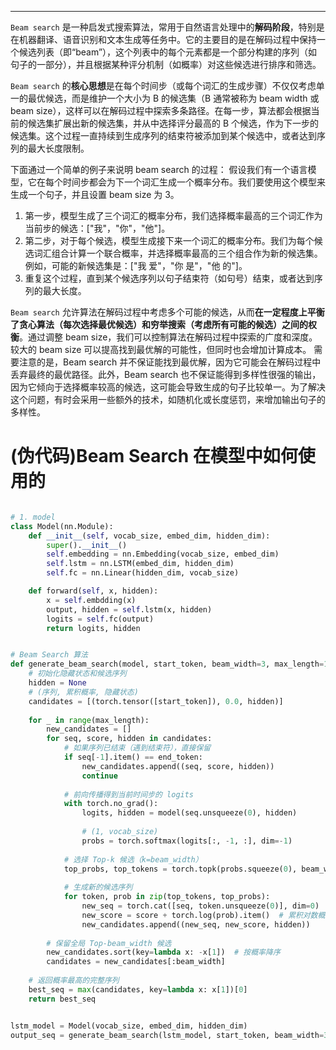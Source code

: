 
---


`Beam search` 是一种启发式搜索算法，常用于自然语言处理中的**解码阶段**，特别是在机器翻译、语音识别和文本生成等任务中。它的主要目的是在解码过程中保持一个候选列表（即“beam”），这个列表中的每个元素都是一个部分构建的序列（如句子的一部分），并且根据某种评分机制（如概率）对这些候选进行排序和筛选。

`Beam search` 的**核心思想**是在每个时间步（或每个词汇的生成步骤）不仅仅考虑单一的最优候选，而是维护一个大小为 B 的候选集（B 通常被称为 beam width 或 beam size），这样可以在解码过程中探索多条路径。在每一步，算法都会根据当前的候选集扩展出新的候选集，并从中选择评分最高的 B 个候选，作为下一步的候选集。这个过程一直持续到生成序列的结束符被添加到某个候选中，或者达到序列的最大长度限制。


下面通过一个简单的例子来说明 beam search 的过程：
假设我们有一个语言模型，它在每个时间步都会为下一个词汇生成一个概率分布。我们要使用这个模型来生成一个句子，并且设置 beam size 为 3。
1. 第一步，模型生成了三个词汇的概率分布，我们选择概率最高的三个词汇作为当前步的候选：["我"，"你"，"他"]。
2. 第二步，对于每个候选，模型生成接下来一个词汇的概率分布。我们为每个候选词汇组合计算一个联合概率，并选择概率最高的三个组合作为新的候选集。例如，可能的新候选集是：["我 爱"，"你 是"，"他 的"]。
3. 重复这个过程，直到某个候选序列以句子结束符（如句号）结束，或者达到序列的最大长度。


`Beam search` 允许算法在解码过程中考虑多个可能的候选，从而**在一定程度上平衡了贪心算法（每次选择最优候选）和穷举搜索（考虑所有可能的候选）之间的权衡**。通过调整 beam size，我们可以控制算法在解码过程中探索的广度和深度。较大的 beam size 可以提高找到最优解的可能性，但同时也会增加计算成本。
需要注意的是，Beam search 并不保证能找到最优解，因为它可能会在解码过程中丢弃最终的最优路径。此外，Beam search 也不保证能得到多样性很强的输出，因为它倾向于选择概率较高的候选，这可能会导致生成的句子比较单一。为了解决这个问题，有时会采用一些额外的技术，如随机化或长度惩罚，来增加输出句子的多样性。



# (伪代码)Beam Search 在模型中如何使用的 


```python

# 1. model
class Model(nn.Module):
	def __init__(self, vocab_size, embed_dim, hidden_dim):
		super().__init__()
		self.embedding = nn.Embedding(vocab_size, embed_dim)
		self.lstm = nn.LSTM(embed_dim, hidden_dim)
		self.fc = nn.Linear(hidden_dim, vocab_size)

	def forward(self, x, hidden):
		x = self.embdding(x)
		output, hidden = self.lstm(x, hidden)
		logits = self.fc(output)
		return logits, hidden


# Beam Search 算法
def generate_beam_search(model, start_token, beam_width=3, max_length=10):
    # 初始化隐藏状态和候选序列
    hidden = None
    # (序列, 累积概率, 隐藏状态)
    candidates = [(torch.tensor([start_token]), 0.0, hidden)]  
    
    for _ in range(max_length):
        new_candidates = []
        for seq, score, hidden in candidates:
            # 如果序列已结束（遇到结束符），直接保留
            if seq[-1].item() == end_token:
                new_candidates.append((seq, score, hidden))
                continue
            
            # 前向传播得到当前时间步的 logits
            with torch.no_grad():
                logits, hidden = model(seq.unsqueeze(0), hidden)
                
                # (1, vocab_size)  
                probs = torch.softmax(logits[:, -1, :], dim=-1)  
            
            # 选择 Top-k 候选（k=beam_width）
            top_probs, top_tokens = torch.topk(probs.squeeze(0), beam_width)
            
            # 生成新的候选序列
            for token, prob in zip(top_tokens, top_probs):
                new_seq = torch.cat([seq, token.unsqueeze(0)], dim=0)
                new_score = score + torch.log(prob).item()  # 累积对数概率
                new_candidates.append((new_seq, new_score, hidden))
        
        # 保留全局 Top-beam_width 候选
        new_candidates.sort(key=lambda x: -x[1])  # 按概率降序
        candidates = new_candidates[:beam_width]
    
    # 返回概率最高的完整序列
    best_seq = max(candidates, key=lambda x: x[1])[0]
    return best_seq


lstm_model = Model(vocab_size, embed_dim, hidden_dim)
output_seq = generate_beam_search(lstm_model, start_token, beam_width=3, max_length=10)

```